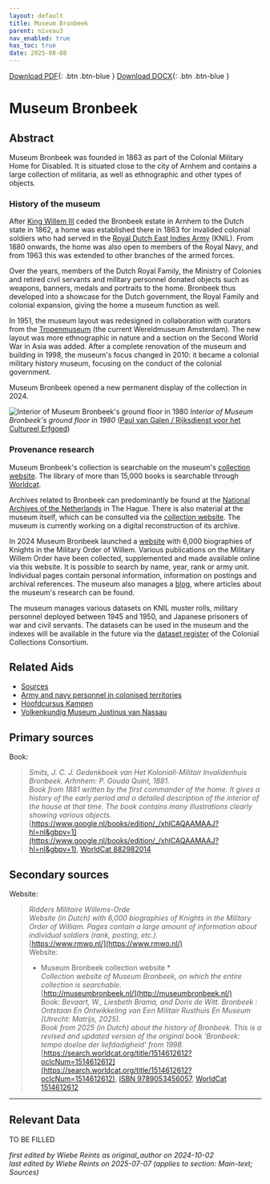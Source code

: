 ```yaml
---
layout: default
title: Museum Bronbeek
parent: niveau3
nav_enabled: true
has_toc: true
date: 2025-08-08
--- 
```



[Download PDF](https://raw.githubusercontent.com/colonial-heritage/research-guides-dev/refs/heads/main/EXPORTS/PDF/niveau3/English/Bronbeek.pdf){: .btn .btn-blue }     [Download DOCX](https://raw.githubusercontent.com/colonial-heritage/research-guides-dev/refs/heads/main/EXPORTS/DOCX/niveau3/English/Bronbeek.docx){: .btn .btn-blue }


# Museum Bronbeek


## Abstract

Museum Bronbeek was founded in 1863 as part of the Colonial Military Home for Disabled. It is situated close to the city of Arnhem and contains a large collection of militaria, as well as ethnographic and other types of objects.

### History of the museum

After [King Willem III](http://www.wikidata.org/entity/Q125649) ceded the Bronbeek estate in Arnhem to the Dutch state in 1862, a home was established there in 1863 for invalided colonial soldiers who had served in the [Royal Dutch East Indies Army](http://www.wikidata.org/entity/Q523553) (KNIL). From 1880 onwards, the home was also open to members of the Royal Navy, and from 1963 this was extended to other branches of the armed forces.

Over the years, members of the Dutch Royal Family, the Ministry of Colonies and retired civil servants and military personnel donated objects such as weapons, banners, medals and portraits to the home. Bronbeek thus developed into a showcase for the Dutch government, the Royal Family and colonial expansion, giving the home a museum function as well. 

In 1951, the museum layout was redesigned in collaboration with curators from the [Tropenmuseum](https://app.colonialcollections.nl/en/research-aids/https%3A%2F%2Fn2t%252Enet%2Fark%3A%2F27023%2Fba9397040f2cf7f618e2180fb6c90208) (the current Wereldmuseum Amsterdam). The new layout was more ethnographic in nature and a section on the Second World War in Asia was added. After a complete renovation of the museum and building in 1998, the museum's focus changed in 2010: it became a colonial military history museum, focusing on the conduct of the colonial government. 

Museum Bronbeek opened a new permanent display of the collection in 2024.

![Interior of Museum Bronbeek's ground floor in 1980](https://upload.wikimedia.org/wikipedia/commons/2/26/Invalidenhuis_Bronbeek%2C_interieur_begane_grond_-_Arnhem_-_20025043_-_RCE.jpg)
_Interior of Museum Bronbeek's ground floor in 1980_ ([Paul van Galen / Rijksdienst voor het Cultureel Erfgoed](https://commons.wikimedia.org/wiki/File:Invalidenhuis_Bronbeek,_interieur_begane_grond_-_Arnhem_-_20025043_-_RCE.jpg))

### Provenance research

Museum Bronbeek's collection is searchable on the museum's [collection website](http://museumbronbeek.nl/). The library of more than 15,000 books is searchable through [Worldcat](https://mindef.on.worldcat.org/discovery). 

Archives related to Bronbeek can predominantly be found at the [National Archives of the Netherlands](https://www.nationaalarchief.nl/onderzoeken) in The Hague. There is also material at the museum itself, which can be consulted via the [collection website](www.museumbronbeek.nl). The museum is currently working on a digital reconstruction of its archive.

In 2024 Museum Bronbeek launched a [website](http://www.rmwo.nl/) with 6,000 biographies of Knights in the Military Order of Willem. Various publications on the Military Willem Order have been collected, supplemented and made available online via this website. It is possible to search by name, year, rank or army unit. Individual pages contain personal information, information on postings and archival references. The museum also manages a [blog](http://www.museumbronbeekblog.nl), where articles about the museum's research can be found.

The museum manages various datasets on KNIL muster rolls, military personnel deployed between 1945 and 1950, and Japanese prisoners of war and civil servants. The datasets can be used in the museum and the indexes will be available in the future via the [dataset register](https://datasets.colonialcollections.nl/en/datasets) of the Colonial Collections Consortium.


## Related Aids

 - [Sources](niveau1/English/Sources_20240501.yml)  
 - [Army and navy personnel in colonised territories](niveau2/English/MilitaryAndNavy_20240417.yml)  
 - [Hoofdcursus Kampen](niveau3/English/HoofdcursusKampen_20250513.yml)  
 - [Volkenkundig Museum Justinus van Nassau](niveau3/English/JustinusNassau_20250513.yml)  

## Primary sources

Book:
  > *Smits, J. C. J. Gedenkboek van Het Koloniall-Militair Invalidenhuis Bronbeek. Arhnhem: P. Gouda Quint, 1881.*  
> _Book from 1881 written by the first commander of the home. It gives a history of the early period and a detailed description of the interior of the house at that time. The book contains many illustrations clearly showing various objects._  
> [https://www.google.nl/books/edition/_/xhlCAQAAMAAJ?hl=nl&gbpv=1](https://www.google.nl/books/edition/_/xhlCAQAAMAAJ?hl=nl&gbpv=1), [WorldCat 882982014](https://search.worldcat.org/title/882982014)  
## Secondary sources

Website:
  > *Ridders Militaire Willems-Orde*  
> _Website (in Dutch) with 6,000 biographies of Knights in the Military Order of William. Pages contain a large amount of information about individual soldiers (rank, posting, etc.)._  
> [https://www.rmwo.nl/](https://www.rmwo.nl/)  
Website:
  > * Museum Bronbeek collection website *  
> _Collection website of Museum Bronbeek, on which the entire collection is searchable._  
> [http://museumbronbeek.nl/](http://museumbronbeek.nl/)  
Book:
  > *Bevaart, W., Liesbeth Brama, and Doris de Witt. Bronbeek : Ontstaan En Ontwikkeling van Een Militair Rusthuis En Museum (Utrecht: Matrijs, 2025).*  
> _Book from 2025 (in Dutch) about the history of Bronbeek. This is a revised and updated version of the original book 'Bronbeek: tempo doeloe der liefdadigheid' from 1998._  
> [https://search.worldcat.org/title/1514612612?oclcNum=1514612612](https://search.worldcat.org/title/1514612612?oclcNum=1514612612), [ISBN 9789053456057](https://isbnsearch.org/isbn/9789053456057), [WorldCat 1514612612](https://search.worldcat.org/title/1514612612)  


---
## Relevant Data 
TO BE FILLED

_first edited by Wiebe Reints as original_author on 2024-10-02_  
_last edited by Wiebe Reints  on 2025-07-07
        (applies to section: Main-text; Sources)_
        